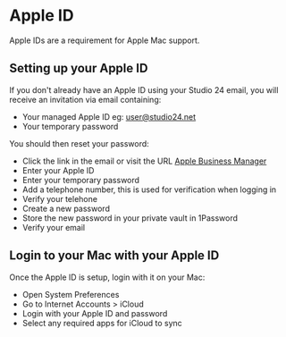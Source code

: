 # Apple ID

Apple IDs are a requirement for Apple Mac support. 

## Setting up your Apple ID

If you don't already have an Apple ID using your Studio 24 email, you will receive an invitation via email containing: 

* Your managed Apple ID eg: user@studio24.net
* Your temporary password

You should then reset your password:

* Click the link in the email or visit the URL [Apple Business Manager](https://business.apple.com)
* Enter your Apple ID
* Enter your temporary password
* Add a telephone number, this is used for verification when logging in
* Verify your telehone
* Create a new password
* Store the new password in your private vault in 1Password
* Verify your email

## Login to your Mac with your Apple ID

Once the Apple ID is setup, login with it on your Mac:

* Open System Preferences
* Go to Internet Accounts > iCloud
* Login with your Apple ID and password
* Select any required apps for iCloud to sync
